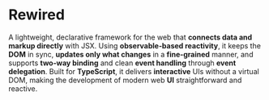 # Rewired

A lightweight, declarative framework for the web that **connects data and markup
directly** with JSX. Using **observable‑based reactivity**, it keeps the **DOM**
in sync, **updates only what changes** in a **fine‑grained** manner, and
supports **two‑way binding** and clean **event handling** through **event
delegation**. Built for **TypeScript**, it delivers **interactive** UIs without
a virtual DOM, making the development of modern web **UI** straightforward and
reactive.
